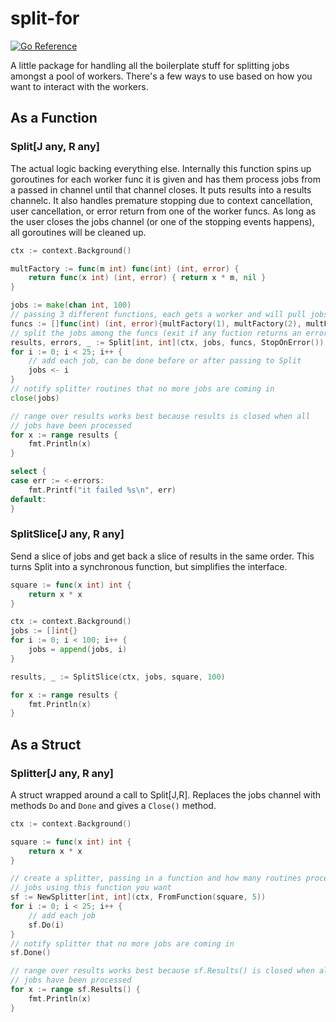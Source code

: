 # split-for
[![Go Reference](https://pkg.go.dev/badge/badge/github.com/tannerhat/split-for.svg)](https://pkg.go.dev/github.com/tannerhat/split-for)

A little package for handling all the boilerplate stuff for splitting jobs amongst a pool of workers. There's a few ways to use based on how you want to interact with the workers.
## As a Function
### Split[J any, R any]
The actual logic backing everything else. Internally this function spins up goroutines for each worker func it is given and has them process jobs from a passed in channel until that channel closes. It puts results into a results channelc. It also handles premature stopping due to context cancellation, user cancellation, or error return from one of the worker funcs. As long as the user closes the jobs channel (or one of the stopping events happens), all goroutines will be cleaned up.
```go
ctx := context.Background()

multFactory := func(m int) func(int) (int, error) {
    return func(x int) (int, error) { return x * m, nil }
}

jobs := make(chan int, 100)
// passing 3 different functions, each gets a worker and will pull jobs and send results.
funcs := []func(int) (int, error){multFactory(1), multFactory(2), multFactory(3)}
// split the jobs among the funcs (exit if any fuction returns an error)
results, errors, _ := Split[int, int](ctx, jobs, funcs, StopOnError())
for i := 0; i < 25; i++ {
    // add each job, can be done before or after passing to Split
    jobs <- i
}
// notify splitter routines that no more jobs are coming in
close(jobs)

// range over results works best because results is closed when all
// jobs have been processed
for x := range results {
    fmt.Println(x)
}

select {
case err := <-errors:
    fmt.Printf("it failed %s\n", err)
default:
}
```
### SplitSlice[J any, R any]
Send a slice of jobs and get back a slice of results in the same order. This turns Split into
a synchronous function, but simplifies the interface.
```go
square := func(x int) int {
    return x * x
}

ctx := context.Background()
jobs := []int{}
for i := 0; i < 100; i++ {
    jobs = append(jobs, i)
}

results, _ := SplitSlice(ctx, jobs, square, 100)

for x := range results {
    fmt.Println(x)
}
```
## As a Struct
### Splitter[J any, R any]
A struct wrapped around a call to Split[J,R]. Replaces the jobs channel with methods `Do` and `Done` and gives a `Close()` method.
```go
ctx := context.Background()

square := func(x int) int {
    return x * x
}

// create a splitter, passing in a function and how many routines processing
// jobs using this function you want
sf := NewSplitter[int, int](ctx, FromFunction(square, 5))
for i := 0; i < 25; i++ {
    // add each job
    sf.Do(i)
}
// notify splitter that no more jobs are coming in
sf.Done()

// range over results works best because sf.Results() is closed when all
// jobs have been processed
for x := range sf.Results() {
    fmt.Println(x)
}
```
